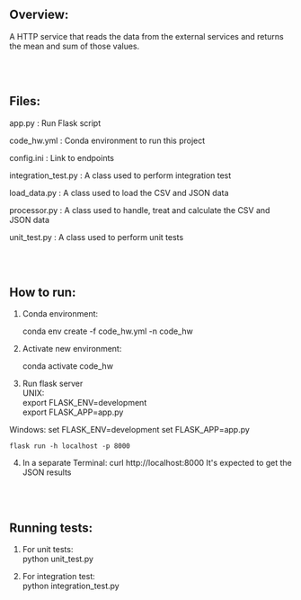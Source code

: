 ## **Overview**:

A HTTP service that reads the data from the external services and returns 
the mean and sum of those values.

<br /><br />

## **Files**:

app.py              :  Run Flask script

code_hw.yml         : Conda environment to run this project

config.ini          : Link to endpoints

integration_test.py : A class used to perform integration test

load_data.py        : A class used to load the CSV and JSON data

processor.py        : A class used to handle, treat and calculate the CSV and JSON data

unit_test.py        : A class used to perform unit tests

<br /><br />

## **How to run**:

1) Conda environment: <br />
    
    conda env create -f code_hw.yml -n code_hw

2) Activate new environment: <br />
    
    conda activate code_hw

3) Run flask server <br />
UNIX: <br />
    export FLASK_ENV=development <br />
    export FLASK_APP=app.py

Windows:
    set FLASK_ENV=development
    set FLASK_APP=app.py

    flask run -h localhost -p 8000

4) In a separate Terminal: curl http://localhost:8000
It's expected to get the JSON results

<br /><br />

## **Running tests**:

1) For unit tests: <br />
     python unit_test.py

2) For integration test: <br />
     python integration_test.py
